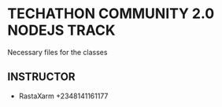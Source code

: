 # TECHATHON COMMUNITY 2.0 NODEJS TRACK

Necessary files for the classes

## INSTRUCTOR

- RastaXarm +2348141161177
